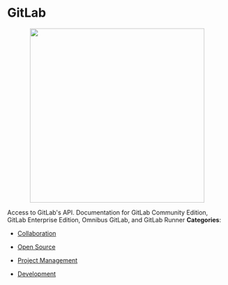 # GitLab

<p align="center">
    <img width="400" src="https://raw.githubusercontent.com/awesome-apis/awesome-apis/apis/gitlab/logo_256x256.png" />
</p>


Access to GitLab's API.  Documentation for GitLab Community Edition, GitLab Enterprise Edition, Omnibus GitLab, and GitLab Runner
**Categories**:

- [Collaboration](https://github/awesome-apis/awesome-apis#collaboration)

- [Open Source](https://github/awesome-apis/awesome-apis#open-source)

- [Project Management](https://github/awesome-apis/awesome-apis#project-management)

- [Development](https://github/awesome-apis/awesome-apis#development)



